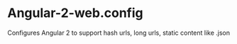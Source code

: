 # Angular-2-web.config
Configures Angular 2 to support hash urls, long urls, static content like .json
